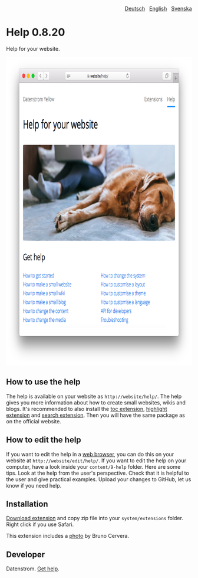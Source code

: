 <p align="right"><a href="README-de.md">Deutsch</a> &nbsp; <a href="README.md">English</a> &nbsp; <a href="README-sv.md">Svenska</a></p>

# Help 0.8.20

Help for your website.

<p align="center"><img src="help-screenshot.png?raw=true" width="795" height="836" alt="Screenshot"></p>

## How to use the help

The help is available on your website as `http://website/help/`. The help gives you more information about how to create small websites, wikis and blogs. It's recommended to also install the [toc extension](https://github.com/datenstrom/yellow-extensions/tree/master/source/toc), [highlight extension](https://github.com/datenstrom/yellow-extensions/tree/master/source/highlight) and  [search extension](https://github.com/datenstrom/yellow-extensions/tree/master/source/search). Then you will have the same package as on the official website. 

## How to edit the help

If you want to edit the help in a [web browser](https://github.com/datenstrom/yellow-extensions/tree/master/source/edit), you can do this on your website at `http://website/edit/help/`. If you want to edit the help on your computer, have a look inside your `content/9-help` folder. Here are some tips. Look at the help from the user's perspective. Check that it is helpful to the user and give practical examples. Upload your changes to GitHub, let us know if you need help.

## Installation

[Download extension](https://github.com/datenstrom/yellow-extensions/raw/master/zip/help.zip) and copy zip file into your `system/extensions` folder. Right click if you use Safari.

This extension includes a [photo](https://unsplash.com/photos/azsk_6IMT3I) by Bruno Cervera.

## Developer

Datenstrom. [Get help](https://datenstrom.se/yellow/help/).
